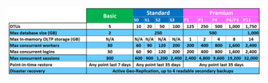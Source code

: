 ![服務層與效能等級](./media/sql-database-service-tiers-table/sql-database-service-tiers-table.png)

<!----HONumber=AcomDC_0706_2016-->
